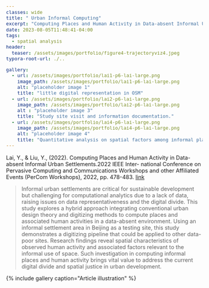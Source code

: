 ```yaml
---
classes: wide
title: " Urban Informal Computing"
excerpt: "Computing Places and Human Activity in Data-absent Informal Urban Settlements"
date: 2023-08-05T11:48:41-04:00
tags:
  - spatial analysis
header:
  teaser: /assets/images/portfolio/figure4-trajectoryviz4.jpeg
typora-root-url: ./..

gallery:
  - url: /assets/images/portfolio/lai1-p6-lai-large.png
    image_path: /assets/images/portfolio/lai1-p6-lai-large.png
    alt: "placeholder image 1"
    title: "little digital representation in OSM"
  - url: /assets/images/portfolio/lai2-p6-lai-large.png
    image_path: /assets/images/portfolio/lai2-p6-lai-large.png
    alt : "placeholder image 3"
    title: "Study site visit and information documentation." 
  - url: /assets/images/portfolio/lai4-p6-lai-large.png
    image_path: /assets/images/portfolio/lai4-p6-lai-large.png
    alt: "placeholder image 4"
    title: "Quantitative analysis on spatial factors among informal places and simulated location"
---
```

<!-- 
{% assign stylesheet = page.skin | default: 'light' | prepend: '/assets/css/' | append: '.css' %}
<link rel="stylesheet" href="{{ stylesheet | relative_url }}"> -->

<style>
    body {
        font-size: 90%; 
    }
</style>

Lai, Y., & Liu, Y., (2022). Computing Places and Human Activity in Data-absent Informal Urban Settlements.2022 IEEE Inter- national Conference on Pervasive Computing and Communications Workshops and other Affiliated Events (PerCom Workshops), 2022, pp. 478-483. [link](https://ieeexplore.ieee.org/document/9767381)

> Informal urban settlements are critical for sustainable development but challenging for computational analytics due to a lack of data, raising issues on data representativeness and the digital divide. This study explores a hybrid approach integrating conventional urban design theory and digitizing methods to compute places and associated human activities in a data-absent environment. Using an informal settlement area in Beijing as a testing site, this study demonstrates a digitizing pipeline that could be applied to other data-poor sites. Research findings reveal spatial characteristics of observed human activity and associated factors relevant to the informal use of space. Such investigation in computing informal places and human activity brings vital value to address the current digital divide and spatial justice in urban development.

{% include gallery caption="Article illustration" %}